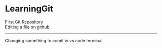# LearningGit
First Git Repository<br>
Editing a file on github.<br><hr>
Changing something to comit in vs code terminal.
